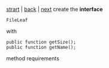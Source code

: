 [strart](./page01.md) | [back](./page01.md) | [next](./page03.md)
create the **interface**
```
FileLeaf
```
with
```
public function getSize();
public function getName();
```
method requirements
